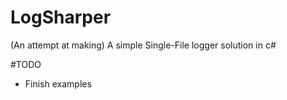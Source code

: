 # LogSharper
(An attempt at making) A simple Single-File logger solution in c#

#TODO
- Finish examples
